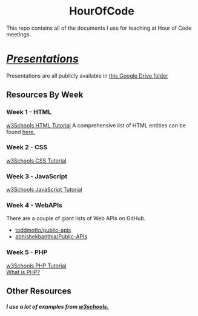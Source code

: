 <h1 align="center">HourOfCode</h1>
This repo contains all of the documents I use for teaching at Hour of Code meetings.

<br>

# **_[Presentations](https://drive.google.com/drive/folders/1PLIeUo6ZiC2S5fyGx_lUrXPssesvMxzP?usp=sharing)_**

Presentations are all publicly available in [this Google Drive folder](https://drive.google.com/drive/folders/1PLIeUo6ZiC2S5fyGx_lUrXPssesvMxzP?usp=sharing) 

## Resources By Week
### Week 1 - HTML
[w3Schools HTML Tutorial](https://www.w3schools.com/html/default.asp)
A comprehensive list of HTML entities can be found [here.](https://dev.w3.org/html5/html-author/charref)

### Week 2 - CSS
[w3Schools CSS Tutorial](https://www.w3schools.com/css/default.asp)

### Week 3 - JavaScript
[w3Schools JavaScript Tutorial](https://www.w3schools.com/js/default.asp)

### Week 4 - WebAPIs
There are a couple of giant lists of Web APIs on GitHub.
 - [toddmotto/public-apis](https://github.com/toddmotto/public-apis)
 - [abhishekbanthia/Public-APIs](https://github.com/abhishekbanthia/Public-APIs)

### Week 5 - PHP
[w3Schools PHP Tutorial](https://www.w3schools.com/php/default.asp)
<br>[What is PHP?](https://whatis.techtarget.com/definition/PHP-Hypertext-Preprocessor)

## Other Resources
##### I use a lot of examples from [w3schools.](https://www.w3schools.com/default.asp)
